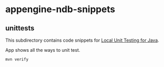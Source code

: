 # appengine-ndb-snippets

## unittests

This subdirectory contains code snippets for [Local Unit Testing for Java](https://cloud.google.com/appengine/docs/java/tools/localunittesting).

App shows all the ways to unit test.

    mvn verify
